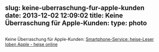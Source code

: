 slug: keine-uberraschung-fur-apple-kunden
date: 2013-12-02 12:09:02
title: Keine Überraschung für Apple-Kunden: 
type: photo
---

<a href="http://www.heise.de/newsticker/meldung/Smartphone-Service-heise-Leser-loben-Apple-2058676.html?view=zoom;zoom=1"><img src="{{@asset.url swerner/tumblr/2013-12-02-keine-uberraschung-fur-apple-kunden-b4b384e9de.jpeg}}" alt=""/></a>

Keine Überraschung für Apple-Kunden: [Smartphone-Service: heise-Leser loben Apple - heise online](http://www.heise.de/newsticker/meldung/Smartphone-Service-heise-Leser-loben-Apple-2058676.html?view=zoom;zoom=1)
